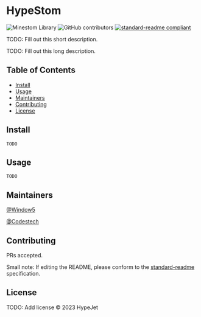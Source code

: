 # HypeStom

<img alt="Minestom Library" src="https://img.shields.io/badge/minestom-library-brightgreen?style=flat-square"> <img alt="GitHub contributors" src="https://img.shields.io/github/contributors/HypeJet/HypeStom-Kt?style=flat-square"> [![standard-readme compliant](https://img.shields.io/badge/readme%20style-standard-brightgreen.svg?style=flat-square)](https://github.com/RichardLitt/standard-readme)

TODO: Fill out this short description.

TODO: Fill out this long description.

## Table of Contents

- [Install](#install)
- [Usage](#usage)
- [Maintainers](#maintainers)
- [Contributing](#contributing)
- [License](#license)

## Install

```
TODO
```

## Usage

```
TODO
```

## Maintainers

[@Window5](https://github.com/Window5000)

[@Codestech](https://github.com/Codestech1)

## Contributing

PRs accepted.

Small note: If editing the README, please conform to the [standard-readme](https://github.com/RichardLitt/standard-readme) specification.

## License

TODO: Add license © 2023 HypeJet
